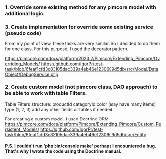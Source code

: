 ### 1. Override some existing method for any pimcore model with additional logic.
### 3. Create implementation for override some existing service (pseudo code)

From my point of view, these tasks are very similar.
So I decided to do them for one class.
For this purpose, I used the decorator pattern.

https://pimcore.com/docs/platform/2023.2/Pimcore/Extending_Pimcore/Overriding_Models/
https://github.com/IgorPr/test-task/blob/6feaf1cfd3c83105dac339a4eb46e1230609d5db/src/Model/DataObject/DebugService.php


### 2. Create custom model (not pimcore class, DAO approach) to be able to work with table Filters.
   Table Filters structure:
   productId
   categoryId
   color (may have many items)
   type (1, 2, 3)
add any other fields or tables if needed

For creating a custom model, I used Doctrine ORM
 https://pimcore.com/docs/platform/Pimcore/Extending_Pimcore/Custom_Persistent_Models/
https://github.com/IgorPr/test-task/blob/6feaf1cfd3c83105dac339a4eb46e1230609d5db/src/Entity


#### P.S. I couldn't run 'php bin/console make' perhaps I encountered a bug. That's why I wrote the code using the Doctrine manual.